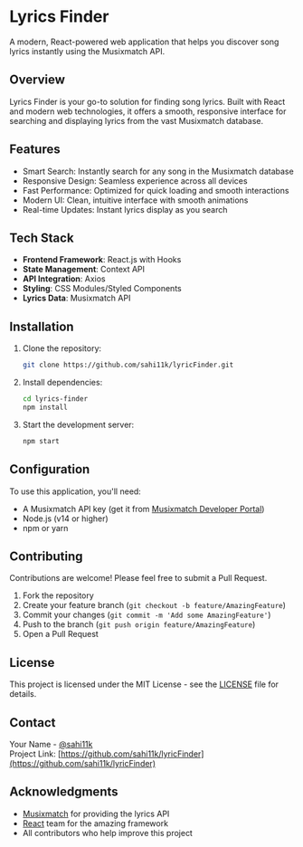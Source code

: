 # Lyrics Finder

A modern, React-powered web application that helps you discover song lyrics instantly using the Musixmatch API.

## Overview

Lyrics Finder is your go-to solution for finding song lyrics. Built with React and modern web technologies, it offers a smooth, responsive interface for searching and displaying lyrics from the vast Musixmatch database.

## Features

- Smart Search: Instantly search for any song in the Musixmatch database
- Responsive Design: Seamless experience across all devices
- Fast Performance: Optimized for quick loading and smooth interactions
- Modern UI: Clean, intuitive interface with smooth animations
- Real-time Updates: Instant lyrics display as you search

## Tech Stack

- **Frontend Framework**: React.js with Hooks
- **State Management**: Context API
- **API Integration**: Axios
- **Styling**: CSS Modules/Styled Components
- **Lyrics Data**: Musixmatch API

## Installation

1. Clone the repository:

   ```bash
   git clone https://github.com/sahi11k/lyricFinder.git
   ```

2. Install dependencies:

   ```bash
   cd lyrics-finder
   npm install
   ```

3. Start the development server:
   ```bash
   npm start
   ```

## Configuration

To use this application, you'll need:

- A Musixmatch API key (get it from [Musixmatch Developer Portal](https://developer.musixmatch.com))
- Node.js (v14 or higher)
- npm or yarn

## Contributing

Contributions are welcome! Please feel free to submit a Pull Request.

1. Fork the repository
2. Create your feature branch (`git checkout -b feature/AmazingFeature`)
3. Commit your changes (`git commit -m 'Add some AmazingFeature'`)
4. Push to the branch (`git push origin feature/AmazingFeature`)
5. Open a Pull Request

## License

This project is licensed under the MIT License - see the [LICENSE](LICENSE) file for details.

## Contact

Your Name - [@sahi11k](https://x.com/sahi11k)  
Project Link: [https://github.com/sahi11k/lyricFinder](https://github.com/sahi11k/lyricFinder)

## Acknowledgments

- [Musixmatch](https://www.musixmatch.com) for providing the lyrics API
- [React](https://reactjs.org) team for the amazing framework
- All contributors who help improve this project
